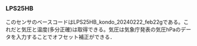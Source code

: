 ### LPS25HB  
このセンサのベースコードはLPS25HB_kondo_20240222_feb22gである。これだと気圧と温度(多分正確)は取得できる。気圧は気象庁発表の気圧hPaのデータを入力することでオフセット補正ができる．
